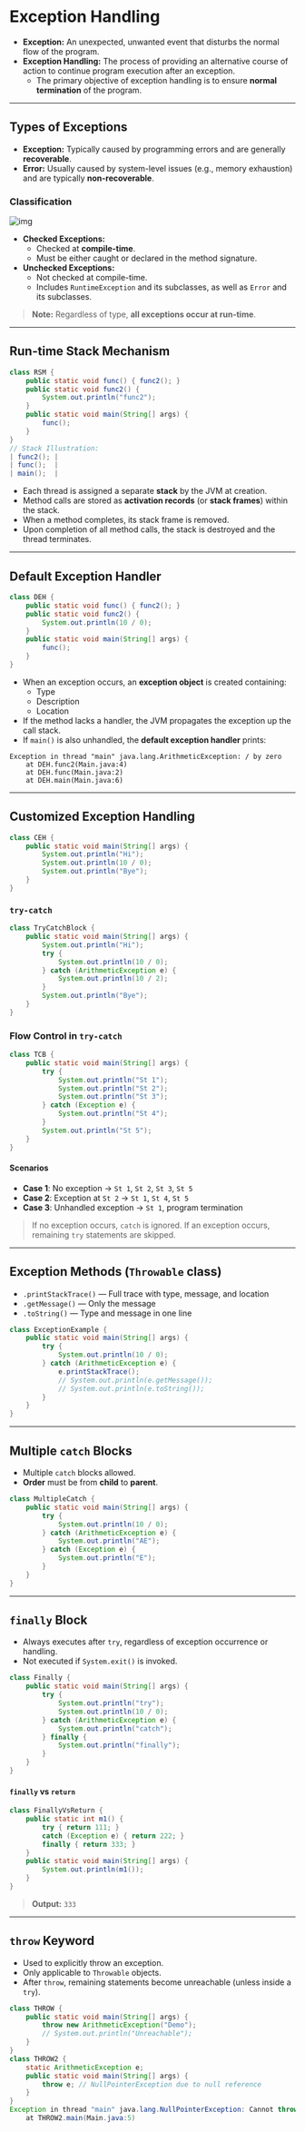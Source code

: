 # Exception Handling

- **Exception:** An unexpected, unwanted event that disturbs the normal flow of the program.
- **Exception Handling:** The process of providing an alternative course of action to continue program execution after an exception.
  - The primary objective of exception handling is to ensure **normal termination** of the program.

------

## Types of Exceptions

- **Exception:** Typically caused by programming errors and are generally **recoverable**.
- **Error:** Usually caused by system-level issues (e.g., memory exhaustion) and are typically **non-recoverable**.

### Classification

![img](/home/darkop/Documents/JSpiders-Java-FullStack/Core%20Java/Notes/Images/Throwable.png)

- **Checked Exceptions:**
  - Checked at **compile-time**.
  - Must be either caught or declared in the method signature.
- **Unchecked Exceptions:**
  - Not checked at compile-time.
  - Includes `RuntimeException` and its subclasses, as well as `Error` and its subclasses.

> **Note:** Regardless of type, **all exceptions occur at run-time**.

------

## Run-time Stack Mechanism

```java
class RSM {
    public static void func() { func2(); }
    public static void func2() {
        System.out.println("func2");
    }
    public static void main(String[] args) {
        func();
    }
}
// Stack Illustration:
| func2(); |
| func();  |
| main();  |
```

- Each thread is assigned a separate **stack** by the JVM at creation.
- Method calls are stored as **activation records** (or **stack frames**) within the stack.
- When a method completes, its stack frame is removed.
- Upon completion of all method calls, the stack is destroyed and the thread terminates.

------

## Default Exception Handler

```java
class DEH {
    public static void func() { func2(); }
    public static void func2() {
        System.out.println(10 / 0);
    }
    public static void main(String[] args) {
        func();
    }
}
```

- When an exception occurs, an **exception object** is created containing:
  - Type
  - Description
  - Location
- If the method lacks a handler, the JVM propagates the exception up the call stack.
- If `main()` is also unhandled, the **default exception handler** prints:

```text
Exception in thread "main" java.lang.ArithmeticException: / by zero
    at DEH.func2(Main.java:4)
    at DEH.func(Main.java:2)
    at DEH.main(Main.java:6)
```

------

## Customized Exception Handling

```java
class CEH {
    public static void main(String[] args) {
        System.out.println("Hi");
        System.out.println(10 / 0);
        System.out.println("Bye");
    }    
}
```

### `try-catch`

```java
class TryCatchBlock {
    public static void main(String[] args) {
        System.out.println("Hi");
        try {
            System.out.println(10 / 0);
        } catch (ArithmeticException e) {
            System.out.println(10 / 2);
        }
        System.out.println("Bye");
    }
}
```

### Flow Control in `try-catch`

```java
class TCB {
    public static void main(String[] args) {
        try {
            System.out.println("St 1");
            System.out.println("St 2");
            System.out.println("St 3");
        } catch (Exception e) {
            System.out.println("St 4");
        }
        System.out.println("St 5");
    }
}
```

#### Scenarios

- **Case 1**: No exception → `St 1`, `St 2`, `St 3`, `St 5`
- **Case 2**: Exception at `St 2` → `St 1`, `St 4`, `St 5`
- **Case 3**: Unhandled exception → `St 1`, program termination

> If no exception occurs, `catch` is ignored.
>  If an exception occurs, remaining `try` statements are skipped.

------

## Exception Methods (`Throwable` class)

- `.printStackTrace()` — Full trace with type, message, and location
- `.getMessage()` — Only the message
- `.toString()` — Type and message in one line

```java
class ExceptionExample {
    public static void main(String[] args) {
        try {
            System.out.println(10 / 0);
        } catch (ArithmeticException e) {
            e.printStackTrace();
            // System.out.println(e.getMessage());
            // System.out.println(e.toString());
        }
    }
}
```

------

## Multiple `catch` Blocks

- Multiple `catch` blocks allowed.
- **Order** must be from **child** to **parent**.

```java
class MultipleCatch {
    public static void main(String[] args) {
        try {
            System.out.println(10 / 0);
        } catch (ArithmeticException e) {
            System.out.println("AE");
        } catch (Exception e) {
            System.out.println("E");
        }
    }
}
```

------

## `finally` Block

- Always executes after `try`, regardless of exception occurrence or handling.
- Not executed if `System.exit()` is invoked.

```java
class Finally {
    public static void main(String[] args) {
        try {
            System.out.println("try");
            System.out.println(10 / 0);
        } catch (ArithmeticException e) {
            System.out.println("catch");
        } finally {
            System.out.println("finally");
        }
    }
}
```

#### `finally` vs `return`

```java
class FinallyVsReturn {
    public static int m1() {
        try { return 111; }
        catch (Exception e) { return 222; }
        finally { return 333; }
    }
    public static void main(String[] args) {
        System.out.println(m1());
    }
}
```

> **Output:** `333`

------

## `throw` Keyword

- Used to explicitly throw an exception.
- Only applicable to `Throwable` objects.
- After `throw`, remaining statements become unreachable (unless inside a `try`).

```java
class THROW {
    public static void main(String[] args) {
        throw new ArithmeticException("Demo");
        // System.out.println("Unreachable");
    }
}
class THROW2 {
    static ArithmeticException e;
    public static void main(String[] args) {
        throw e; // NullPointerException due to null reference
    }
}
Exception in thread "main" java.lang.NullPointerException: Cannot throw exception because "THROW2.e" is null
    at THROW2.main(Main.java:5)
```
